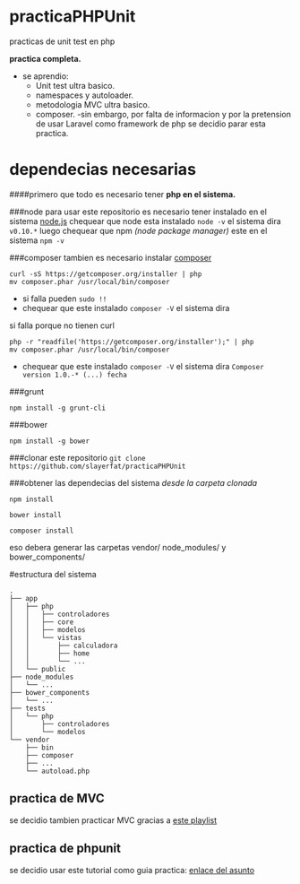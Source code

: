 # practicaPHPUnit
practicas de unit test en php

__practica completa.__

- se aprendio:
    - Unit test ultra basico.
    - namespaces y autoloader.
    - metodologia MVC ultra basico.
    - composer.
-sin embargo, por falta de informacion y por la pretension de usar Laravel como framework de php se decidio parar esta practica.

# dependecias necesarias

####primero que todo es necesario tener **php en el sistema.**

###node
para usar este repositorio es necesario tener instalado en el sistema [node.js](http://nodejs.org/)
chequear que node esta instalado `node -v` el sistema dira `v0.10.*` luego chequear que npm _(node package manager)_ este en el sistema `npm -v`

###composer
tambien es necesario instalar [composer](https://getcomposer.org/)

```
curl -sS https://getcomposer.org/installer | php
mv composer.phar /usr/local/bin/composer
```

- si falla pueden `sudo !!`
- chequear que este instalado `composer -V` el sistema dira 

si falla porque no tienen curl
```
php -r "readfile('https://getcomposer.org/installer');" | php
mv composer.phar /usr/local/bin/composer
```

- chequear que este instalado `composer -V` el sistema dira 
`Composer version 1.0.-* (...) fecha`

###grunt

`npm install -g grunt-cli`

###bower

`npm install -g bower`

###clonar este repositorio
`git clone https://github.com/slayerfat/practicaPHPUnit`

###obtener las dependecias del sistema
_desde la carpeta clonada_ 

`npm install`

`bower install`

`composer install`

eso debera generar las carpetas vendor/ node_modules/ y bower_components/

#estructura del sistema
```
.
├── app
│   ├── php
│   │   ├── controladores
│   │   ├── core
│   │   ├── modelos
│   │   └── vistas
│   │       ├── calculadora
│   │       ├── home
│   │       └── ...
│   └── public
├── node_modules
│   └── ...
├── bower_components
│   └── ...
├── tests
│   └── php
│       ├── controladores
│       └── modelos
└── vendor
    ├── bin
    ├── composer
    ├── ...
    └── autoload.php
```
## practica de MVC

se decidio tambien practicar MVC gracias a 
  [este playlist](https://www.youtube.com/playlist?list=PLfdtiltiRHWGXVHXX09fxXDi-DqInchFD)

## practica de phpunit
se decidio usar este tutorial como guia practica:
  [enlace del asunto](https://www.youtube.com/watch?v=84j61_aI0q8)
